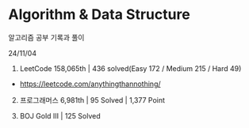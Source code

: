 # Algorithm & Data Structure

알고리즘 공부 기록과 풀이

24/11/04

1. LeetCode 158,065th | 436 solved(Easy 172 / Medium 215 / Hard 49)
- https://leetcode.com/anythingthannothing/

2. 프로그래머스 6,981th | 95 Solved | 1,377 Point

3. BOJ Gold III | 125 Solved

